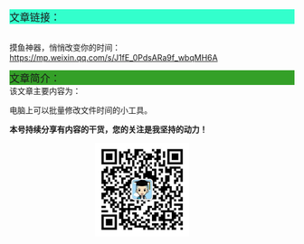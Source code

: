 <div style="background-color:#33ffcc;font-size:18px">文章链接：</div>

<br/>摸鱼神器，悄悄改变你的时间：<a href="https://mp.weixin.qq.com/s/J1fE_0PdsARa9f_wbqMH6A" target="_blank" >https://mp.weixin.qq.com/s/J1fE_0PdsARa9f_wbqMH6A</a>



<div style="background-color:RGB(52,160,40);font-size:18px">文章简介：</div>
该文章主要内容为：

电脑上可以批量修改文件时间的小工具。

**本号持续分享有内容的干货，您的关注是我坚持的动力！**

<img src="./_assets/clip_image002.jpg" style="width:33%;margin-left:30%" />